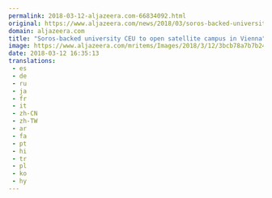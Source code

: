 ```yaml
---
permalink: 2018-03-12-aljazeera.com-66834092.html
original: https://www.aljazeera.com/news/2018/03/soros-backed-university-ceu-open-satellite-campus-vienna-180312144256216.html
domain: aljazeera.com
title: "Soros-backed university CEU to open satellite campus in Vienna"
image: https://www.aljazeera.com/mritems/Images/2018/3/12/3bcb78a7b7b24c5985cd059451d7b9de_18.jpg
date: 2018-03-12 16:35:13
translations: 
 - es
 - de
 - ru
 - ja
 - fr
 - it
 - zh-CN
 - zh-TW
 - ar
 - fa
 - pt
 - hi
 - tr
 - pl
 - ko
 - hy
---
```


